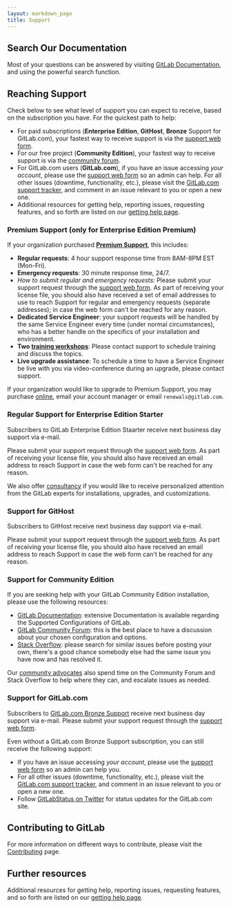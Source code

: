 ```yaml
---
layout: markdown_page
title: Support
---
```


## Search Our Documentation

Most of your questions can be answered by visiting [GitLab Documentation](https://docs.gitlab.com/), and using the powerful search function.

## Reaching Support

Check below to see what level of support you can expect to receive, based on the subscription you have. For the quickest path to help:

- For paid subscriptions (**Enterprise Edition**, **GitHost**, **Bronze** Support for GitLab.com), your fastest way to receive support is via the [support web form](https://support.gitlab.com/).
- For our free project (**Community Edition**), your fastest way to receive support is via the [community forum](https://forum.gitlab.com/).
- For GitLab.com users (**GitLab.com**), if you have an issue accessing _your account_, please use the [support web form](https://support.gitlab.com/) so an admin can help. For all other issues (downtime, functionality, etc.), please visit the [GitLab.com support tracker](https://gitlab.com/gitlab-com/support-forum/issues), and comment in an issue relevant to you or open a new one.
- Additional resources for getting help, reporting issues, requesting features, and so forth are listed on our [getting help page](/getting-help/).

### Premium Support (only for Enterprise Edition Premium)

If your organization purchased **[Premium Support](https://about.gitlab.com/features/premium-support/)**, this includes:

   - **Regular requests**: 4 hour support response time from 8AM-8PM EST (Mon-Fri).
   - **Emergency requests**: 30 minute response time, 24/7.
   - _How to submit regular and emergency requests:_ Please submit your support request through the [support web form](https://support.gitlab.com/). As part of receiving your license file, you should also have received a set of email addresses to use to reach Support for regular and emergency requests (separate addresses); in case the web form can't be reached for any reason.
   - **Dedicated Service Engineer**: your support requests will be handled by the same Service Engineer every time (under normal circumstances), who has a better handle on the specifics of your installation and environment.
   - **Two [training workshops](/training)**: Please contact support to schedule training and discuss the topics.
   - **Live upgrade assistance**: To schedule a time to have a Service Engineer be live with you via video-conference during an upgrade, please contact support.

If your organization would like to upgrade to Premium Support, you may purchase [online](https://customers.gitlab.com), email your account manager or email `renewals@gitlab.com`.

### Regular Support for Enterprise Edition Starter

Subscribers to GitLab Enterprise Edition Staarter receive next business day support via e-mail.

Please submit your support request through the [support web form](https://support.gitlab.com/). As part of receiving your license file, you should also have received an email address to reach Support in case the web form can't be reached for any reason.

We also offer [consultancy](https://about.gitlab.com/consultancy/) if you would like to receive personalized attention from the GitLab experts for installations, upgrades, and customizations.

### Support for GitHost

Subscribers to GitHost receive next business day support via e-mail.

Please submit your support request through the [support web form](https://support.gitlab.com/). As part of receiving your license file, you should also have received an email address to reach Support in case the web form can't be reached for any reason.

### Support for Community Edition

If you are seeking help with your GitLab Community Edition installation, please use the following resources:

* [GitLab Documentation](https://docs.gitlab.com): extensive Documentation is available regarding the Supported Configurations of GitLab.
* [GitLab Community Forum](https://forum.gitlab.com/): this is the best place to have a discussion about your chosen configuration and options.
* [Stack Overflow](http://stackoverflow.com/questions/tagged/gitlab): please search for similar issues before posting your own, there's a good chance somebody else had the same issue you have now and has resolved it.

Our [community advocates](https://about.gitlab.com/handbook/marketing/developer-relations/community-advocacy/) also spend time on the Community Forum and Stack Overflow to help where they can, and escalate issues as needed.


### Support for GitLab.com

Subscribers to [GitLab.com Bronze Support](https://about.gitlab.com/gitlab-com/#select-package/) receive next business day support via e-mail. Please submit your support request through the [support web form](https://support.gitlab.com/).

Even without a GitLab.com Bronze Support subscription, you can still receive the following support:

- If you have an issue accessing _your account_, please use the [support web form](https://support.gitlab.com/) so an admin can help you.
- For all other issues (downtime, functionality, etc.), please visit the [GitLab.com support tracker](https://gitlab.com/gitlab-com/support-forum/issues), and comment in an issue relevant to you or open a new one.
- Follow [GitLabStatus on Twitter](https://twitter.com/GitLabStatus) for status updates for the GitLab.com site.


## Contributing to GitLab

For more information on different ways to contribute, please visit the [Contributing](https://about.gitlab.com/contributing/) page.

## Further resources

Additional resources for getting help, reporting issues, requesting features, and so forth are listed on our [getting help page](/getting-help/).
